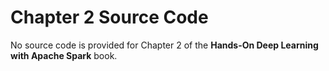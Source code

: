 # Chapter 2 Source Code
No source code is provided for Chapter 2 of the **Hands-On Deep Learning with Apache Spark** book.  

  
  

